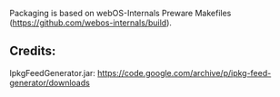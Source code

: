 Packaging is based on webOS-Internals Preware Makefiles (https://github.com/webos-internals/build).

## Credits:
IpkgFeedGenerator.jar: https://code.google.com/archive/p/ipkg-feed-generator/downloads

